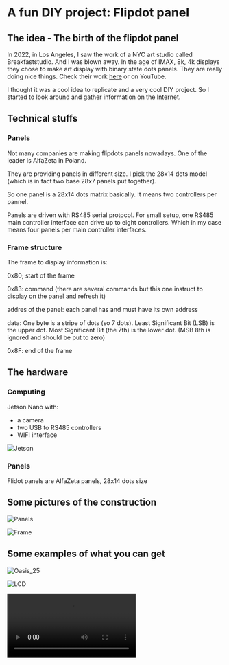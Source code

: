# A fun DIY project: Flipdot panel

## The idea - The birth of the flipdot panel

In 2022, in Los Angeles, I saw the work of a NYC art studio called Breakfaststudio. And I was blown away. In the age of IMAX, 8k, 4k displays they chose to make art display with binary state dots panels. They are really doing nice things. Check their work [here](https://breakfaststudio.com) or on YouTube.

I thought it was a cool idea to replicate and a very cool DIY project. So I started to look around and gather information on the Internet.

## Technical stuffs

### Panels

Not many companies are making flipdots panels nowadays. One of the leader is AlfaZeta in Poland.

They are providing panels in different size. I pick the 28x14 dots model (which is in fact two base 28x7 panels put together).

So one panel is a 28x14 dots matrix basically. It means two controllers per pannel.

Panels are driven with RS485 serial protocol. For small setup, one RS485 main controller interface can drive up to eight controllers. Which in my case means four panels per main controller interfaces.

### Frame structure

The frame to display information is:

0x80; start of the frame

0x83: command (there are several commands but this one instruct to display on the panel and refresh it)

addres of the panel: each panel has and must have its own address

data: One byte is a stripe of dots (so 7 dots). Least Significant Bit (LSB) is the upper dot. Most Significant Bit (the 7th) is the lower dot. (MSB 8th is ignored and should be put to zero)

0x8F: end of the frame


## The hardware

### Computing

Jetson Nano with:
* a camera
* two USB to RS485 controllers
* WIFI interface

![Jetson](project_pics/jetson.jpg)

### Panels

Flidot panels are AlfaZeta panels, 28x14 dots size

## Some pictures of the construction

![Panels](project_pics/panels.jpg)

![Frame](project_pics/mounting.jpg)


## Some examples of what you can get
![Oasis_25](project_pics/oasis.jpg)

![LCD](project_pics/lcd.jpg)

![Hand_move](project_pics/hand_move.mov)